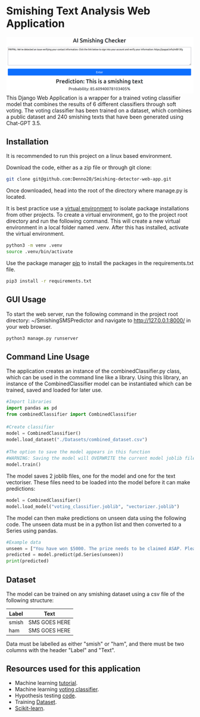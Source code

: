 # Smishing Text Analysis Web Application
![image](images/banner.png)
This Django Web Application is a wrapper for a trained voting classifier model that combines the results of 6 different classifiers through soft voting. The voting classifier has been trained on a dataset, which combines a public dataset and 240 smishing texts that have been generated using Chat-GPT 3.5. 

## Installation

It is recommended to run this project on a linux based environment.

Download the code, either as a zip file or through git clone:

```bash
git clone git@github.com:Denno20/Smishing-detector-web-app.git
```

Once downloaded, head into the root of the directory where manage.py is located.

It is best practice use a [virtual environment](https://packaging.python.org/en/latest/guides/installing-using-pip-and-virtual-environments/) to isolate package installations from other projects. To create a virtual environment, go to the project root directory and run the following command. This will create a new virtual environment in a local folder named .venv. After this has installed, activate the virtual environment.

```bash
python3 -m venv .venv
source .venv/bin/activate
```

Use the package manager [pip](https://pip.pypa.io/en/stable/) to install the packages in the requirements.txt file.

```bash
pip3 install -r requirements.txt
```

## GUI Usage

To start the web server, run the following command in the project root directory: ~/SmishingSMSPredictor and navigate to http://127.0.0.1:8000/ in your web browser.

```bash
python3 manage.py runserver
```
## Command Line Usage

The application creates an instance of the combinedClassifier.py class, which can be used in the command line like a library. Using this library, an instance of the CombinedClassifier model can be instantiated which can be trained, saved and loaded for later use.

```python
#Import libraries
import pandas as pd
from combinedClassifier import CombinedClassifier

#Create classifier
model = CombinedClassifier()
model.load_dataset("./Datasets/combined_dataset.csv")

#The option to save the model appears in this function
#WARNING: Saving the model will OVERWRITE the current model joblib files saved in memory
model.train()
```
The model saves 2 joblib files, one for the model and one for the text vectoriser. These files need to be loaded into the model before it can make predictions:

```python
model = CombinedClassifier()
model.load_model("voting_classifier.joblib", "vectorizer.joblib")
```

The model can then make predictions on unseen data using the following code. The unseen data must be in a python list and then converted to a Series using pandas.

```python
#Example data
unseen = ["You have won $5000. The prize needs to be claimed ASAP. Please reply with your bank information so we can deposit the money into your account.", "Hey, see you soon!"]
predicted = model.predict(pd.Series(unseen))
print(predicted)
```

## Dataset
The model can be trained on any smishing dataset using a csv file of the following structure:

| Label    | Text          |
| -------- | ------------- |
| smish    | SMS GOES HERE |
| ham      | SMS GOES HERE |

Data must be labelled as either "smish" or "ham", and there must be two columns with the header "Label" and "Text".

## Resources used for this application

* Machine learning [tutorial](https://www.kaggle.com/code/llabhishekll/text-preprocessing-and-sms-spam-detection/notebook).
* Machine learning [voting classifier](https://scikit-learn.org/stable/modules/generated/sklearn.ensemble.VotingClassifier.html).
* Hypothesis testing [code](https://www.geeksforgeeks.org/understanding-hypothesis-testing/).
* Training [Dataset](https://www.kaggle.com/datasets/galactus007/sms-smishing-collection-data-set).
* [Scikit-learn](https://scikit-learn.org/stable/).


